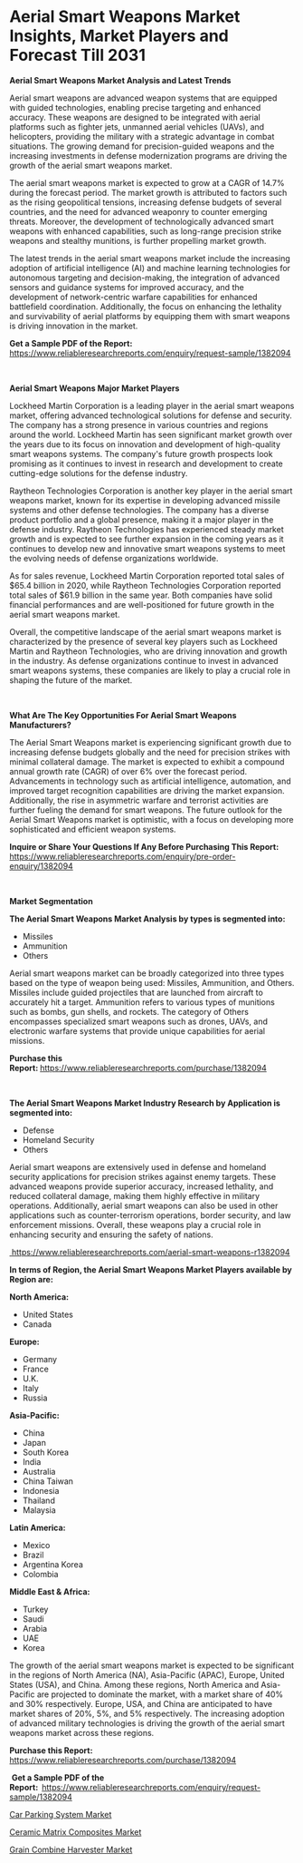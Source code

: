 <p><h1>Aerial Smart Weapons Market Insights, Market Players and Forecast Till 2031</h1></p><p><strong>Aerial Smart Weapons Market Analysis and Latest Trends</strong></p>
<p><p>Aerial smart weapons are advanced weapon systems that are equipped with guided technologies, enabling precise targeting and enhanced accuracy. These weapons are designed to be integrated with aerial platforms such as fighter jets, unmanned aerial vehicles (UAVs), and helicopters, providing the military with a strategic advantage in combat situations. The growing demand for precision-guided weapons and the increasing investments in defense modernization programs are driving the growth of the aerial smart weapons market.</p><p>The aerial smart weapons market is expected to grow at a CAGR of 14.7% during the forecast period. The market growth is attributed to factors such as the rising geopolitical tensions, increasing defense budgets of several countries, and the need for advanced weaponry to counter emerging threats. Moreover, the development of technologically advanced smart weapons with enhanced capabilities, such as long-range precision strike weapons and stealthy munitions, is further propelling market growth.</p><p>The latest trends in the aerial smart weapons market include the increasing adoption of artificial intelligence (AI) and machine learning technologies for autonomous targeting and decision-making, the integration of advanced sensors and guidance systems for improved accuracy, and the development of network-centric warfare capabilities for enhanced battlefield coordination. Additionally, the focus on enhancing the lethality and survivability of aerial platforms by equipping them with smart weapons is driving innovation in the market.</p></p>
<p><strong>Get a Sample PDF of the Report:&nbsp;</strong> <a href="https://www.reliableresearchreports.com/enquiry/request-sample/1382094">https://www.reliableresearchreports.com/enquiry/request-sample/1382094</a></p>
<p>&nbsp;</p>
<p><strong>Aerial Smart Weapons Major Market Players</strong></p>
<p><p>Lockheed Martin Corporation is a leading player in the aerial smart weapons market, offering advanced technological solutions for defense and security. The company has a strong presence in various countries and regions around the world. Lockheed Martin has seen significant market growth over the years due to its focus on innovation and development of high-quality smart weapons systems. The company's future growth prospects look promising as it continues to invest in research and development to create cutting-edge solutions for the defense industry.</p><p>Raytheon Technologies Corporation is another key player in the aerial smart weapons market, known for its expertise in developing advanced missile systems and other defense technologies. The company has a diverse product portfolio and a global presence, making it a major player in the defense industry. Raytheon Technologies has experienced steady market growth and is expected to see further expansion in the coming years as it continues to develop new and innovative smart weapons systems to meet the evolving needs of defense organizations worldwide.</p><p>As for sales revenue, Lockheed Martin Corporation reported total sales of $65.4 billion in 2020, while Raytheon Technologies Corporation reported total sales of $61.9 billion in the same year. Both companies have solid financial performances and are well-positioned for future growth in the aerial smart weapons market.</p><p>Overall, the competitive landscape of the aerial smart weapons market is characterized by the presence of several key players such as Lockheed Martin and Raytheon Technologies, who are driving innovation and growth in the industry. As defense organizations continue to invest in advanced smart weapons systems, these companies are likely to play a crucial role in shaping the future of the market.</p></p>
<p>&nbsp;</p>
<p><strong>What Are The Key Opportunities For Aerial Smart Weapons Manufacturers?</strong></p>
<p><p>The Aerial Smart Weapons market is experiencing significant growth due to increasing defense budgets globally and the need for precision strikes with minimal collateral damage. The market is expected to exhibit a compound annual growth rate (CAGR) of over 6% over the forecast period. Advancements in technology such as artificial intelligence, automation, and improved target recognition capabilities are driving the market expansion. Additionally, the rise in asymmetric warfare and terrorist activities are further fueling the demand for smart weapons. The future outlook for the Aerial Smart Weapons market is optimistic, with a focus on developing more sophisticated and efficient weapon systems.</p></p>
<p><strong>Inquire or Share Your Questions If Any Before Purchasing This Report:</strong> <a href="https://www.reliableresearchreports.com/enquiry/pre-order-enquiry/1382094">https://www.reliableresearchreports.com/enquiry/pre-order-enquiry/1382094</a></p>
<p>&nbsp;</p>
<p><strong>Market Segmentation</strong></p>
<p><strong>The Aerial Smart Weapons Market Analysis by types is segmented into:</strong></p>
<p><ul><li>Missiles</li><li>Ammunition</li><li>Others</li></ul></p>
<p><p>Aerial smart weapons market can be broadly categorized into three types based on the type of weapon being used: Missiles, Ammunition, and Others. Missiles include guided projectiles that are launched from aircraft to accurately hit a target. Ammunition refers to various types of munitions such as bombs, gun shells, and rockets. The category of Others encompasses specialized smart weapons such as drones, UAVs, and electronic warfare systems that provide unique capabilities for aerial missions.</p></p>
<p><strong>Purchase this Report:&nbsp;</strong><a href="https://www.reliableresearchreports.com/purchase/1382094">https://www.reliableresearchreports.com/purchase/1382094</a></p>
<p>&nbsp;</p>
<p><strong>The Aerial Smart Weapons Market Industry Research by Application is segmented into:</strong></p>
<p><ul><li>Defense</li><li>Homeland Security</li><li>Others</li></ul></p>
<p><p>Aerial smart weapons are extensively used in defense and homeland security applications for precision strikes against enemy targets. These advanced weapons provide superior accuracy, increased lethality, and reduced collateral damage, making them highly effective in military operations. Additionally, aerial smart weapons can also be used in other applications such as counter-terrorism operations, border security, and law enforcement missions. Overall, these weapons play a crucial role in enhancing security and ensuring the safety of nations.</p></p>
<p><a href="https://www.reliableresearchreports.com/aerial-smart-weapons-r1382094">&nbsp;https://www.reliableresearchreports.com/aerial-smart-weapons-r1382094</a></p>
<p><strong>In terms of Region, the Aerial Smart Weapons Market Players available by Region are:</strong></p>
<p>
    <p> <strong> North America: </strong>
        <ul>
            <li>United States</li>
            <li>Canada</li>
        </ul>
        </p> 
    <p> <strong> Europe: </strong>
        <ul>
            <li>Germany</li>
            <li>France</li>
            <li>U.K.</li>
            <li>Italy</li>
            <li>Russia</li>
        </ul>
        </p> 
    <p> <strong> Asia-Pacific: </strong>
        <ul>
            <li>China</li>
            <li>Japan</li>
            <li>South Korea</li>
            <li>India</li>
            <li>Australia</li>
            <li>China Taiwan</li>
            <li>Indonesia</li>
            <li>Thailand</li>
            <li>Malaysia</li>
        </ul>
        </p> 
    <p> <strong> Latin America: </strong>
        <ul>
            <li>Mexico</li>
            <li>Brazil</li>
            <li>Argentina Korea</li>
            <li>Colombia</li>
        </ul>
        </p> 
    <p> <strong> Middle East & Africa: </strong>
        <ul>
            <li>Turkey</li>
            <li>Saudi</li>
            <li>Arabia</li>
            <li>UAE</li>
            <li>Korea</li>
        </ul>
    </p>
    </p>
<p><p>The growth of the aerial smart weapons market is expected to be significant in the regions of North America (NA), Asia-Pacific (APAC), Europe, United States (USA), and China. Among these regions, North America and Asia-Pacific are projected to dominate the market, with a market share of 40% and 30% respectively. Europe, USA, and China are anticipated to have market shares of 20%, 5%, and 5% respectively. The increasing adoption of advanced military technologies is driving the growth of the aerial smart weapons market across these regions.</p></p>
<p><strong>Purchase this Report: </strong><a href="https://www.reliableresearchreports.com/purchase/1382094">https://www.reliableresearchreports.com/purchase/1382094</a></p>
<p>&nbsp;<strong>Get a Sample PDF of the Report:&nbsp;&nbsp;</strong><a href="https://www.reliableresearchreports.com/enquiry/request-sample/1382094">https://www.reliableresearchreports.com/enquiry/request-sample/1382094</a></p>
<p><strong></strong></p>
<p><p><a href="https://www.linkedin.com/pulse/car-parking-system-market-comprehensive-assessment-type-application-bexyf?trackingId=4fYDnyGZuGpayzjsFECGRg%3D%3D">Car Parking System Market</a></p><p><a href="https://issuu.com/reportprime-2/docs/ceramic-matrix-composites-market-size-2030.pptx">Ceramic Matrix Composites Market</a></p><p><a href="https://www.linkedin.com/pulse/grain-combine-harvester-market-outlook-industry-overview-forecast-5bncf?trackingId=nDlEKBxltEMP6vBOx1NTqQ%3D%3D">Grain Combine Harvester Market</a></p></p>